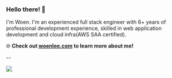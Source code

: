 ### Hello there! 👋

I'm Woen. I'm an experienced full stack engineer with 6+ years of professional development experience, skilled in web application development and cloud infra(AWS SAA certified). 

🌐 **Check out [woenlee.com](https://www.woenlee.com) to learn more about me!**

--


![](https://komarev.com/ghpvc/?username=woenlee&color=green&label=👀)

<!--
**woenlee/woenlee** is a ✨ _special_ ✨ repository because its `README.md` (this file) appears on your GitHub profile.

Here are some ideas to get you started:

- 🔭 I’m currently working on ...
- 🌱 I’m currently learning ...
- 👯 I’m looking to collaborate on ...
- 🤔 I’m looking for help with ...
- 💬 Ask me about ...
- 📫 How to reach me: ...
- 😄 Pronouns: ...
- ⚡ Fun fact: ...
-->
